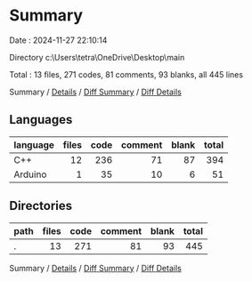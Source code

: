 # Summary

Date : 2024-11-27 22:10:14

Directory c:\\Users\\tetra\\OneDrive\\Desktop\\main

Total : 13 files,  271 codes, 81 comments, 93 blanks, all 445 lines

Summary / [Details](details.md) / [Diff Summary](diff.md) / [Diff Details](diff-details.md)

## Languages
| language | files | code | comment | blank | total |
| :--- | ---: | ---: | ---: | ---: | ---: |
| C++ | 12 | 236 | 71 | 87 | 394 |
| Arduino | 1 | 35 | 10 | 6 | 51 |

## Directories
| path | files | code | comment | blank | total |
| :--- | ---: | ---: | ---: | ---: | ---: |
| . | 13 | 271 | 81 | 93 | 445 |

Summary / [Details](details.md) / [Diff Summary](diff.md) / [Diff Details](diff-details.md)